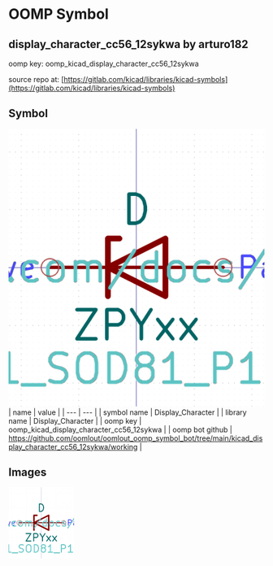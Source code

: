# OOMP Symbol  
## display_character_cc56_12sykwa  by arturo182  
  
oomp key: oomp_kicad_display_character_cc56_12sykwa  
  
source repo at: [https://gitlab.com/kicad/libraries/kicad-symbols](https://gitlab.com/kicad/libraries/kicad-symbols)  
## Symbol  
  
[![working.png](working_600.png)](working.png)  
| name | value | 
| --- | --- | 
| symbol name | Display_Character | 
| library name | Display_Character | 
| oomp key | oomp_kicad_display_character_cc56_12sykwa | 
| oomp bot github | https://github.com/oomlout/oomlout_oomp_symbol_bot/tree/main/kicad_display_character_cc56_12sykwa/working | 
## Images  
  
[![working.png](working_140.png)](working.png)  
